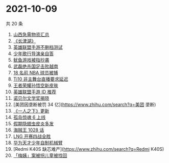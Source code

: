 # 2021-10-09

共 20 条

<!-- BEGIN -->
<!-- 最后更新时间 Sat Oct 09 2021 14:07:20 GMT+0800 (China Standard Time) -->

1. [山西急需物资汇总](https://www.zhihu.com/search?q=山西)
1. [《长津湖》](https://www.zhihu.com/search?q=长津湖)
1. [英雄联盟手游不删档测试](https://www.zhihu.com/search?q=英雄联盟手游)
1. [少年歌行导演亲自答](https://www.zhihu.com/search?q=少年歌行)
1. [鱿鱼游戏被指抄袭](https://www.zhihu.com/search?q=鱿鱼游戏)
1. [武磊绝杀国足击败越南](https://www.zhihu.com/search?q=中国男足)
1. [18 名前 NBA 球员被捕](https://www.zhihu.com/search?q=NBA球员被捕)
1. [Ti10 非主舞台直播要求延迟](https://www.zhihu.com/search?q=ti10直播)
1. [王者荣耀孙悟空新皮肤](https://www.zhihu.com/search?q=孙悟空皮肤)
1. [英雄联盟手游 ID 推荐](https://www.zhihu.com/search?q=英雄联盟手游id)
1. [诺贝尔文学奖揭晓](https://www.zhihu.com/search?q=诺贝尔文学奖)
1. [美团因垄断被罚 34 亿](https://www.zhihu.com/search?q=美团 垄断)
1. [《一人之下》更新](https://www.zhihu.com/search?q=一人之下)
1. [孤岛惊魂 6 上线](https://www.zhihu.com/search?q=孤岛惊魂6)
1. [假期隐翅虫皮炎多发](https://www.zhihu.com/search?q=隐翅虫)
1. [海贼王 1028 话](https://www.zhihu.com/search?q=海贼王)
1. [LNG 开赛四战全胜](https://www.zhihu.com/search?q=LNG)
1. [华为天才少年自制机械臂](https://www.zhihu.com/search?q=稚晖)
1. [Redmi K40S 缺芯难产](https://www.zhihu.com/search?q=Redmi K40S)
1. [「梅姨」案被拐儿童被找回](https://www.zhihu.com/search?q=梅姨)

<!-- END -->

